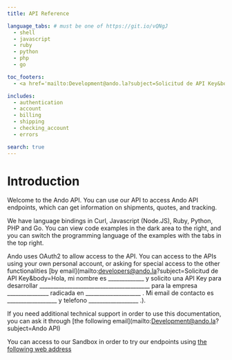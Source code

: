 ```yaml
---
title: API Reference

language_tabs: # must be one of https://git.io/vQNgJ
  - shell
  - javascript
  - ruby
  - python
  - php
  - go

toc_footers:
  - <a href='mailto:Development@ando.la?subject=Solicitud de API Key&body=Hola, mi nombre es _____________ y solicito una API Key para desarrollar ________________________________________ para la empresa _______________ radicada en ____________________ . Mi email de contacto es __________________ y telefono __________________ .'>Request Full API Access</a>

includes:
  - authentication
  - account
  - billing
  - shipping
  - checking_account
  - errors

search: true
---
```


# Introduction

Welcome to the Ando API. You can use our API to access Ando API endpoints, which can get information on shipments, quotes, and tracking.

We have language bindings in Curl, Javascript (Node.JS), Ruby, Python, PHP and Go. You can view code examples in the dark area to the right, and you can switch the programming language of the examples with the tabs in the top right.

Ando uses OAuth2 to allow access to the API. You can access to the APIs using your own personal account, or asking for special access to the other functionalities [by email](mailto:developers@ando.la?subject=Solicitud de API Key&body=Hola, mi nombre es _____________ y solicito una API Key para desarrollar ________________________________________ para la empresa _______________ radicada en ____________________ . Mi email de contacto es __________________ y telefono __________________ .).

If you need additional technical support in order to use this documentation, you can ask it through [the following email](mailto:Development@ando.la?subject=Ando API)

You can access to our Sandbox in order to try our endpoints using [the following web address](sandbox.ando.la)